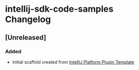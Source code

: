 <!-- Keep a Changelog guide -> https://keepachangelog.com -->

# intellij-sdk-code-samples Changelog

## [Unreleased]
### Added
- Initial scaffold created from [IntelliJ Platform Plugin Template](https://github.com/JetBrains/intellij-platform-plugin-template)
